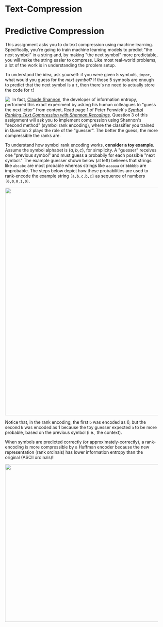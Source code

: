 # Text-Compression

# Predictive Compression

This assignment asks you to do text compression using machine learning. Specifically, you're going to train machine learning models to predict "the next symbol" in a string and, by making "the next symbol" more predictable, you will make the string easier to compress. Like most real-world problems, a lot of the work is in understanding the problem setup.

To understand the idea, ask yourself: if you were given 5 symbols, `impor`, what would you guess for the *next symbol*? If those 5 symbols are enough to predict that the next symbol is a `t`, then there's no need to actually store the code for `t`! 

<img src="img/shannon.png" style="float:left; margin-right:8px"/>

In fact, [Claude Shannon](https://en.wikipedia.org/wiki/Claude_Shannon#/media/File:ClaudeShannon_MFO3807.jpg), the developer of information entropy, performed this exact experiment by asking his human colleagues to "guess the next letter" from context. Read page 1 of Peter Fenwick's [*Symbol Ranking Text Compression with Shannon Recodings*](http://citeseerx.ist.psu.edu/viewdoc/download?doi=10.1.1.50.4148&rep=rep1&type=pdf). Question 3 of this assignment will ask you to implement compression using Shannon's "second method" (symbol rank encoding), where the classifier you trained in Question 2 plays the role of the "guesser". The better the guess, the more compressible the ranks are.

To understand how symbol rank encoding works, **consider a toy example**. Assume the symbol alphabet is $\{a,b,c\}$, for simplicity. A "guesser" receives one "previous symbol" and must guess a probabily for each possible "next symbol." The example guesser shown below (at left) believes that strings like `abcabc` are most probable whereas strings like `aaaaaa` or `bbbbbb` are improbable. The steps below depict how these probabilities are used to rank-encode the example string `[a,b,c,b,c]` as sequence of numbers `[0,0,0,1,0]`.

<img src="img/rank-encoding-1.png" width=750px/>

Notice that, in the rank encoding, the first `b` was encoded as 0, but the second `b` was encoded as 1 because the toy guesser expected `a` to be more probable, based on the previous symbol (i.e., the context).

When symbols are predicted correctly (or approximately-correctly), a rank-encoding is more compressible by a Huffman encoder because the new representation (rank ordinals) has lower information entropy than the original (ASCII ordinals)!

<img src="img/rank-encoding-2.png" width=520px/>
